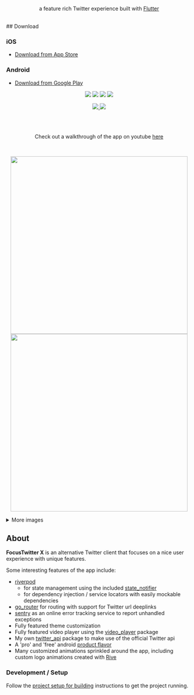 
<p align="center">
a feature rich Twitter experience built with <a href="https://flutter.dev/">Flutter</a>
</p>

<br>
## Download

### iOS

- [Download from App Store](https://apps.apple.com/cn/app/focusx-for-twitter/id6450184089) 

### Android

- [Download from Google Play](https://play.google.com/store/apps/details?id=allen.town.focus.twitter.x) 

<p align="center">
  <a href="https://github.com/robertodoering/harpy/stargazers"><img src="https://img.shields.io/github/stars/robertodoering/harpy?color=8B00FD&logo=github"/></a>
  <a href="https://github.com/robertodoering/harpy/releases"><img src="https://img.shields.io/github/v/release/robertodoering/harpy?color=BC0492"/></a>
  <a href="https://github.com/robertodoering/harpy/commits/master"><img src="https://img.shields.io/github/commits-since/robertodoering/harpy/latest?color=F2091C"/></a>
  <a href="https://github.com/robertodoering/harpy/commits/master"><img src="https://img.shields.io/github/commit-activity/m/robertodoering/harpy?color=FD0A04"/></a>
</p>
<p align="center">
  <a href="https://github.com/Solido/awesome-flutter">
   <img src="https://img.shields.io/badge/Awesome-Flutter-blue.svg?longCache=true"/>
  </a>

  <a href="https://github.com/robertodoering/harpy/actions/workflows/flutter_push.yml">
   <img src="https://github.com/robertodoering/harpy/actions/workflows/flutter_push.yml/badge.svg"/>
  </a>
</p>

<br>

<br>

<p align="center">
  Check out a walkthrough of the app on youtube <a href="https://www.youtube.com/watch?v=egpQsNxLwvU" target="_blank">here</a>
</p>

<br>

<p align="center">
  <kbd><img height="480" src="media/login_screen.gif"/></kbd>
  <kbd><img height="480" src="media/setup_screen.gif"/></kbd>
</p>

<details>
  <summary>More images</summary>

  | **Home** | **Media timeline** | **Theme selection** |
  | :---: | :---: | :---: |
  | <kbd><img src="media/timeline.jpg"/></kbd> | <kbd><img src="media/media_timeline.jpg"/></kbd> | <kbd><img src="media/theme_selection.jpg"/></kbd> |
  | **Menu** | **Trends** | **Tweet search filter** |
  | <kbd><img src="media/drawer.jpg"/></kbd> | <kbd><img src="media/trends.jpg"/></kbd> | <kbd><img src="media/tweet_search_filter.jpg"/></kbd> |
</details>

## About

**FocusTwitter X** is an alternative Twitter client that focuses on a nice user experience with unique features.


Some interesting features of the app include:

* [riverpod](https://pub.dev/packages/riverpod)
  * for state management using the included [state_notifier](https://pub.dev/packages/state_notifier)
  * for dependency injection / service locators with easily mockable dependencies
* [go_router](https://pub.dev/packages/go_router) for routing with support for Twitter url deeplinks
* [sentry](https://pub.dev/packages/sentry) as an online error tracking service to report unhandled exceptions
* Fully featured theme customization
* Fully featured video player using the
  [video_player](https://pub.dev/packages/video_player) package
* My own [twitter_api](https://github.com/robertodoering/twitter_api) package to make use of the official Twitter api
* A 'pro' and 'free' android
  [product flavor](https://developer.android.com/studio/build/build-variants)
* Many customized animations sprinkled around the app, including custom logo animations created with [Rive](https://flare.rive.app/a/rbyd/files/recent/all)

### Development / Setup

Follow the [project setup for building](https://github.com/robertodoering/harpy/wiki/Project-setup-for-building-harpy) instructions to get the project running.
